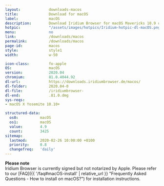 ```yaml
---
layout:				downloads-macos
title:				Download for macOS
label:				macOS
description:		Download Iridium Browser for macOS Mavericks 10.9 or higher. Iridium Browser is currently not available for iOS or any other mobile OS.
hotpic:				"/assets/images/hotpics/Iridium-hotpic-dl-macOS.png"
menu:				no
link:				/downloads/macos
permalink:			/downloads/macos
page-id:			macos
style:				style1
width:				w-50

icon-class:			fo-apple
OS: 				macOS
version:			2020.04
chromium:			81.0.4044.92
dl-url:				https://downloads.iridiumbrowser.de/macos/
dl-folder:			2020.04-0
dl-file:			/iridiumbrowser-
dl-end:				.81.0.dmg
sys-reqs:
- macOS X Yosemite 10.10+

structured-data:
  os0:			macOS
  os1:			macOS
  value:		4.9
  count:		3425
sitemap:
  lastmod:		2020-02-26 10:00:00 +0100
  priority:		0.8
  changefreq:	'daily'
---
```


__Please note__    
Iridium Browser is currently signed but not notarized by Apple. 
Please refer to our [FAQ]({{ '/faq#macOS-install' | relative_url }} "Frequently Asked Questions - How to install on macOS?") for installation instructions.